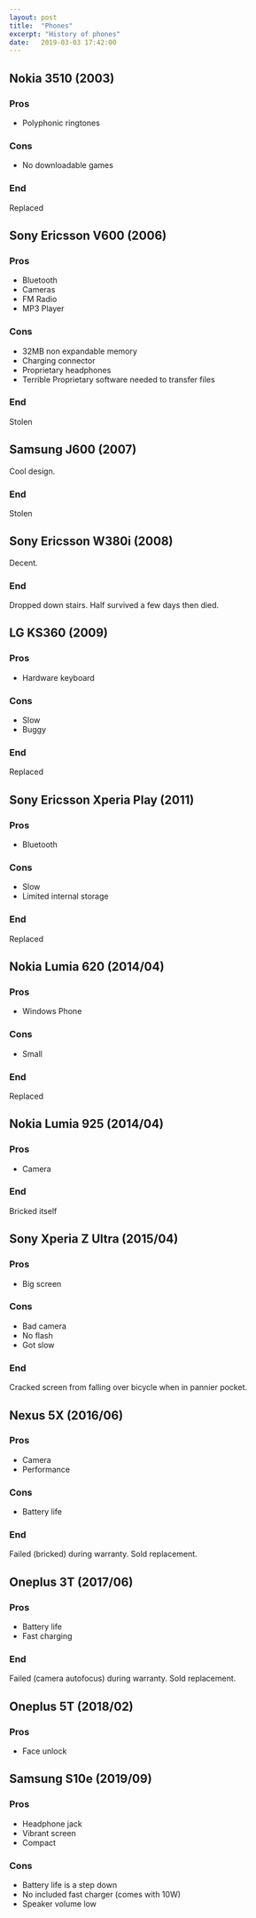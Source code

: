 ```yaml
---
layout: post
title:  "Phones"
excerpt: "History of phones"
date:   2019-03-03 17:42:00
---
```


## Nokia 3510 (2003)

### Pros

* Polyphonic ringtones

### Cons

* No downloadable games

### End

Replaced

## Sony Ericsson V600 (2006)

### Pros

* Bluetooth
* Cameras
* FM Radio
* MP3 Player

### Cons

* 32MB non expandable memory
* Charging connector
* Proprietary headphones
* Terrible Proprietary software needed to transfer files

### End

Stolen

## Samsung J600 (2007)

Cool design.

### End

Stolen

## Sony Ericsson W380i (2008)

Decent.

### End

Dropped down stairs. Half survived a few days then died.

## LG KS360 (2009)

### Pros

* Hardware keyboard

### Cons

* Slow
* Buggy

### End

Replaced

## Sony Ericsson Xperia Play (2011)

### Pros

* Bluetooth

### Cons

* Slow
* Limited internal storage

### End

Replaced

## Nokia Lumia 620 (2014/04)

### Pros

* Windows Phone

### Cons

* Small

### End

Replaced

## Nokia Lumia 925 (2014/04)

### Pros

* Camera

### End

Bricked itself

## Sony Xperia Z Ultra (2015/04)

### Pros

* Big screen

### Cons

* Bad camera
* No flash
* Got slow

### End

Cracked screen from falling over bicycle when in pannier pocket.

## Nexus 5X (2016/06)

### Pros

* Camera
* Performance

### Cons

* Battery life

### End

Failed (bricked) during warranty. Sold replacement.

## Oneplus 3T (2017/06)

### Pros

* Battery life
* Fast charging

### End

Failed (camera autofocus) during warranty. Sold replacement.

## Oneplus 5T (2018/02)

### Pros

* Face unlock

## Samsung S10e (2019/09)

### Pros

* Headphone jack
* Vibrant screen
* Compact

### Cons

* Battery life is a step down
* No included fast charger (comes with 10W)
* Speaker volume low
